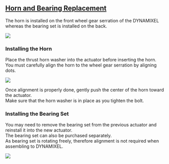 ## [Horn and Bearing Replacement](#horn-and-bearing-replacement)

The horn is installed on the front wheel gear serration of the DYNAMIXEL whereas the bearing set is installed on the back.

![](/emanual/assets/images/dxl/x/horn_bearing.jpg)

### Installing the Horn

Place the thrust horn washer into the actuator before inserting the horn.  
You must carefully align the horn to the wheel gear serration by aligning dots.

![](/emanual/assets/images/dxl/x/horn_alignment.jpg)

Once alignment is properly done, gently push the center of the horn toward the actuator.  
Make sure that the horn washer is in place as you tighten the bolt.  


### Installing the Bearing Set

You may need to remove the bearing set from the previous actuator and reinstall it into the new actuator.  
The bearing set can also be purchased separately.  
As bearing set is rotating freely, therefore alignment is not required when assembling to DYNAMIXEL.  

![](/emanual/assets/images/dxl/x/bearing.jpg)
